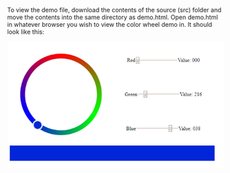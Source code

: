 To view the demo file, download the contents of the source (src) folder and move the contents into the same directory as demo.html. Open demo.html in whatever browser you wish to view the color wheel demo in. It should look like this:

![Demo-View](https://github.com/MoHKale/ColorWheel/blob/master/demo/demo.view.PNG)
